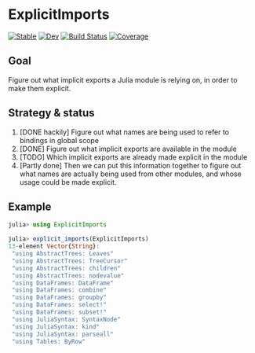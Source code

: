 # ExplicitImports

[![Stable](https://img.shields.io/badge/docs-stable-blue.svg)](https://ericphanson.github.io/ExplicitImports.jl/stable/)
[![Dev](https://img.shields.io/badge/docs-dev-blue.svg)](https://ericphanson.github.io/ExplicitImports.jl/dev/)
[![Build Status](https://github.com/ericphanson/ExplicitImports.jl/actions/workflows/CI.yml/badge.svg?branch=main)](https://github.com/ericphanson/ExplicitImports.jl/actions/workflows/CI.yml?query=branch%3Amain)
[![Coverage](https://codecov.io/gh/ericphanson/ExplicitImports.jl/branch/main/graph/badge.svg)](https://codecov.io/gh/ericphanson/ExplicitImports.jl)

## Goal

Figure out what implicit exports a Julia module is relying on, in order to make them explicit.

## Strategy & status

1. [DONE hackily] Figure out what names are being used to refer to bindings in global scope
2. [DONE] Figure out what implicit exports are available in the module
3. [TODO] Which implicit exports are already made explicit in the module
4. [Partly done] Then we can put this information together to figure out what names are actually being used from other modules, and whose usage could be made explicit.

## Example

```julia
julia> using ExplicitImports

julia> explicit_imports(ExplicitImports)
13-element Vector{String}:
 "using AbstractTrees: Leaves"
 "using AbstractTrees: TreeCursor"
 "using AbstractTrees: children"
 "using AbstractTrees: nodevalue"
 "using DataFrames: DataFrame"
 "using DataFrames: combine"
 "using DataFrames: groupby"
 "using DataFrames: select!"
 "using DataFrames: subset!"
 "using JuliaSyntax: SyntaxNode"
 "using JuliaSyntax: kind"
 "using JuliaSyntax: parseall"
 "using Tables: ByRow"
```
